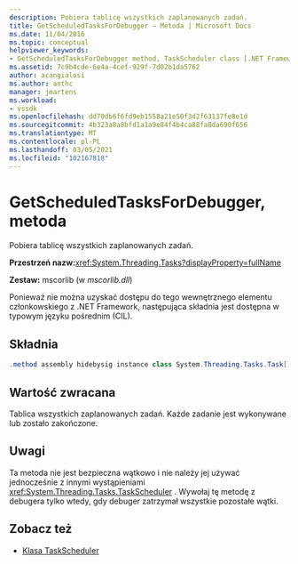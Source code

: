 ```yaml
---
description: Pobiera tablicę wszystkich zaplanowanych zadań.
title: GetScheduledTasksForDebugger — Metoda | Microsoft Docs
ms.date: 11/04/2016
ms.topic: conceptual
helpviewer_keywords:
- GetScheduledTasksForDebugger method, TaskScheduler class [.NET Framework debug engines]
ms.assetid: 7c9b4cde-6e4a-4cef-929f-7d02b1da5762
author: acangialosi
ms.author: anthc
manager: jmartens
ms.workload:
- vssdk
ms.openlocfilehash: dd70db6f6fd9eb1558a21e50f3d2f63137fe8e1d
ms.sourcegitcommit: 4b323a8a8bfd1a1a9e84f4b4ca88fa8da690f656
ms.translationtype: MT
ms.contentlocale: pl-PL
ms.lasthandoff: 03/05/2021
ms.locfileid: "102167818"
---
```

# <a name="getscheduledtasksfordebugger-method"></a>GetScheduledTasksForDebugger, metoda
Pobiera tablicę wszystkich zaplanowanych zadań.

 **Przestrzeń nazw:**<xref:System.Threading.Tasks?displayProperty=fullName>

 **Zestaw:** mscorlib (w *mscorlib.dll*)

 Ponieważ nie można uzyskać dostępu do tego wewnętrznego elementu członkowskiego z .NET Framework, następująca składnia jest dostępna w typowym języku pośrednim (CIL).

## <a name="syntax"></a>Składnia

```csharp
.method assembly hidebysig instance class System.Threading.Tasks.Task[] GetScheduledTasksForDebugger() cil managed
```

## <a name="return-value"></a>Wartość zwracana
 Tablica wszystkich zaplanowanych zadań. Każde zadanie jest wykonywane lub zostało zakończone.

## <a name="remarks"></a>Uwagi
 Ta metoda nie jest bezpieczna wątkowo i nie należy jej używać jednocześnie z innymi wystąpieniami <xref:System.Threading.Tasks.TaskScheduler> . Wywołaj tę metodę z debugera tylko wtedy, gdy debuger zatrzymał wszystkie pozostałe wątki.

## <a name="see-also"></a>Zobacz też
- [Klasa TaskScheduler](../../extensibility/debugger/taskscheduler-class-internal-members.md)
